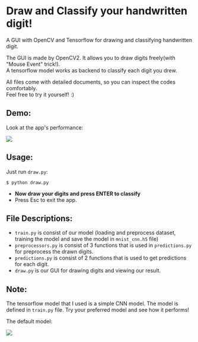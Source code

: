 # Draw and Classify your handwritten digit!
A GUI with OpenCV and Tensorflow for drawing and classifying handwritten digit.

The GUI is made by OpenCV2. It allows you to draw digits freely(with "Mouse Event" trick!). <br>
A tensorflow model works as backend to classify each digit you drew.

All files come with detailed documents, so you can inspect the codes comfortably. <br>
Feel free to try it yourself! :)

## Demo:
Look at the app's performance:

<img src="https://lh3.googleusercontent.com/fife/AAbDypBX5mLCeqomrnMFoTbFknUTY3r_BlJ5phYIDXr4kLXvQbP4qr8RaPeNoOargDy0JExtC4cM2itF7iXDZusRuqlb83kmqd773mUoHBAM9dwOJ2gH17geCg_GF7ANxvPo86F7eyrdeBg5pp19-kd6l3eAe8D6tK37zX2AOJTzXCaeMNSnZDFm3bjZvz5ooK9hmMXrfD77WpNYbeXVazplbCDvuOczXI_97nex2oeLYw-4SBcOO5cW7E6aVe1IO7mKhvyqZrYqq5cUkQuS6etb5osj-wdhBB8sDnlePw_jEn86uoeOPmFAVNQikmduthASIwhRGA2oJJPZ9Y1eshxS6WnzinypbWX0JMmRrJzHAzN6r8ELP6nOGTPfXyGsuFWSBt2AD-zK65EsF0jQqIgB_GJT5lHuPaVD4oMXpFzV768h3eHuGJVRFT7Pll9BTQa4Njq4gbL_zRyCIZh5z9g_Lh46SPEQ7-H0F_N9hIMRm54pogCB6eBhCRBJiHEs69OKDYNdsHVO0_gQmjmJzZBB4nSJAzZEVsRVbJPZk80sHWMP6rncBsGW5CF6bJwlft2V_PvEdiNeP08vjNqlbARFK9obB1COP-gv145lvJC9Q_hXq1ZDwqmRAS-rM8oLMKS8YeKwvM2shJNaeY0bKhdOs_kike_uXnI-wFgWoVOtbRrTb6U4MIcvFRRDkgE2XpDXnFhejupteDIdUaYEpiSwDF2mfNMsV-SnXf86KstWZDWkk09_N2F4yacnGSVomh30zKzrVHRYI-kam4bPNWFyevoXTgeV3PVUM6YfIzcxBa5DpFUyCsq7sZDKo_4fwGb7rLeY5pnwhVkZJeKVmdnmSuRJnHtokMlRA0bpiHScYi4Or4_h9YsflFzrRzJIVINNHktsmO7nA-G_JD32noBo1m0gDgmgsD4KmLh5jAvDc7B_Q2PEsTT-lv9RkD2xM-1U5_9I-TZBjBfIkyO0dnG0rBWD0IF04SWsGndy0BRY-sSpll1a3__NOEcpqx9gra74XJXOyMRnJsc-xS50X7nidTL7CeRALb7SKHhKAzC40GyNLIoipzESo9g8N93eYoaGBvNtTVHcB93UAsGvwPbuAKTxK-nLOmJy30Pw3_bEoN7QVQJD8SDP_tq_URCqLPJbwHLGqsTgmjhb0jGGUIlHOJxcN6O31VTxRu06owiKjz0pGgBpi52V76mmaAsURlxmawQYVvq3pUXyn2KP0WVf7b_p7aiZxQxIGaU6OJ2Kftu0Pp5699XzojgBr5M9N14JRXAGGFE=w1366-h657" />

## Usage:

Just run ```draw.py```:
```
$ python draw.py
```
- <b>Now draw your digits and press ENTER to classify </b>
- Press Esc to exit the app.

## File Descriptions:
- ```train.py``` is consist of our model (loading and preprocess dataset, training the model and save the model in ```mnist_cnn.h5``` file)
- ```preprocessors.py``` is consist of 3 functions that is used in ```predictions.py``` for preprocess the drawn digits.
- ```predictions.py``` is consist of 2 functions that is used to get predictions for each digit.
- ```draw.py``` is our GUI for drawing digits and viewing our result.

## Note:
The tensorflow model that I used is a simple CNN model. The model is defined in ``` train.py ``` file. Try your preferred model and see how it performs!

The default model:

<img src="https://lh3.googleusercontent.com/fife/AAbDypD9kZgzJqfR6IIb4g9JFzhtJS2HYI_cZRBhdZvgklgP3Vco31Y05YdT-FqZ_TUNHb3ZFiCmoiCaoDdFAUkZf3qNkpHGqkllpmvbKF2etzco5eboYsnqEjq3fx6B_jMtVfHHigWeXlDigCkXXnlMhP0J-YaruAqU5vAyMQVjr73IL1YUXzFD3km0eZwXyKwbDMJJPlYlfYc0tq__E6MINEL1ffMACTiHBXY2m1bx9XGD23wX09CN0dK_635krXvvBQZd4nzTHIJBItXRLA9Vekq6SbdQ7irtj6H5Aqr3u57vfLw5AxD-wGI0-RuJASP9QwSQSYfNNDYXlAxIJevtRBt8VdoA_IpX8hxBgwKacl8cLXU4wsumw4RTt3LC7PXc8FRTzWlqS5j4Z6LCgcs26dtnycB5QPLAGdqB_P2HeVo-4Rtda2efbYZr3Q9xpGjnBwVItBvLnKD7TKD9tyGSr3MWOjQ-CmGfqhof7gahBirm5UsKGIoyL6o1V5sI6-lrAKZVD5X8P9ccbC9JPpLTwc5MYh-A_tfc-lrOYt7s04RazRtOVRiJfEfCjSpnxeeT1uWmsVrRvgxamD1Dbxy0tYcrojhZuDEKi-HzVBRzR11_NdM9aY_YGMMFI-rtY6cdKS_f7HZCyMCX1CApxOlLZZFJyukdc1b5JcpetD1vonrHjl0eGeo9_FHkaYsZQwmjUh1y9ogqrBjCeuxdKCaWGgzPMoQZFRhGI3TsIYk9av7wWWBBiPjbXzDd_Z-YXQ-Germfb_spve1EMERJNG5RhR4whOHDCn6nhCeRfwUabc-zVdrdK2t2R7U-OJBSNfJcfEZGxzvkreQYc6Zv8PWt9cGIx-gYw42v8MA1cLDvdRSlE63sYjs0UV38eAzo2ekZN5dTH1VC0SQSZQaH-kHmIEUZuKTY2djnXpKLsQtanJPfSQTqOx2Ds1VWOeCPqplMjrT93vhejoDFQnTTQ5pjGdkU6rMIdccswHcD-FZLWMPgogg-Lv0rTMYgqxw56isSljvSElQJToKopaSJdb6JuEQEpDHRgGjRkxsgiP0sY2tZBKJIArShw9Om6ohSYrr_J0zxPIDmuqr0GuzSWl7zO8xOjnAnpxy3_dnTngrHHD7gW01vKlROOe1xnFQp4PzIUOqF0a4DSS9FDvq2njfmA3JGzHtd8Xl8Pxh1vHeSs9UTPJYyYyyqIrZ5EEuhCIk7w4KSOS8G4zWnW4VE5811VcuTlWgU4Z2RPZGQrOeV4HLWKjciVIQC9Vg76IynMTh1S6I9oUE=w1366-h600"/>


